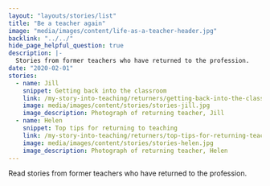 ```yaml
---
layout: "layouts/stories/list"
title: "Be a teacher again"
image: "media/images/content/life-as-a-teacher-header.jpg"
backlink: "../../"
hide_page_helpful_question: true
description: |-
  Stories from former teachers who have returned to the profession.
date: "2020-02-01"
stories:
  - name: Jill
    snippet: Getting back into the classroom
    link: /my-story-into-teaching/returners/getting-back-into-the-classroom
    image: media/images/content/stories/stories-jill.jpg
    image_description: Photograph of returning teacher, Jill
  - name: Helen
    snippet: Top tips for returning to teaching
    link: /my-story-into-teaching/returners/top-tips-for-returning-teachers
    image: media/images/content/stories/stories-helen.jpg
    image_description: Photograph of returning teacher, Helen
---
```


Read stories from former teachers who have returned to the profession.
